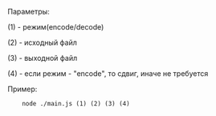 Параметры:

(1) - режим(encode/decode)

(2) - исходный файл

(3) - выходной файл

(4) - если режим - "encode", то сдвиг, иначе не требуется

Пример:
            
        node ./main.js (1) (2) (3) (4)